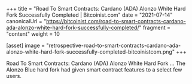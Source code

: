 +++
title = "Road To Smart Contracts: Cardano (ADA) Alonzo White Hard Fork Successfully Completed | Bitcoinist.com"
date = "2021-07-14"
canonicalUrl = "https://bitcoinist.com/road-to-smart-contracts-cardano-ada-alonzo-white-hard-fork-successfully-completed/"
fragment = "content"
weight = 10

[asset]
    image = "retrospective-road-to-smart-contracts-cardano-ada-alonzo-white-hard-fork-successfully-completed-bitcoinistcom.png"
+++

Road To Smart Contracts: Cardano (ADA) Alonzo White Hard Fork ... The 
Alonzo Blue hard fork had given smart contract features to a select few 
users.

